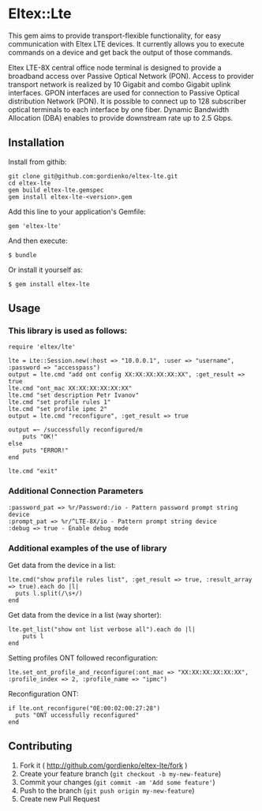 # Eltex::Lte

This gem aims to provide transport-flexible functionality, for easy communication with Eltex LTE devices. It currently allows you to execute commands on a device and get back the output of those commands.

Eltex LTE-8X central office node terminal is designed to provide a broadband access over Passive Optical Network (PON). Access to provider transport network  is realized by 10 Gigabit and combo Gigabit uplink interfaces. GPON interfaces are used for connection to Passive Optical distribution Network (PON). It is possible to connect up to 128 subscriber optical terminals to each interface by one fiber. Dynamic Bandwidth Allocation (DBA) enables to provide downstream rate up to 2.5 Gbps.

## Installation

Install from githib:

    git clone git@github.com:gordienko/eltex-lte.git
    cd eltex-lte
    gem build eltex-lte.gemspec
    gem install eltex-lte-<version>.gem

Add this line to your application's Gemfile:

    gem 'eltex-lte'

And then execute:

    $ bundle

Or install it yourself as:
    
    $ gem install eltex-lte

## Usage

### This library is used as follows:

    require 'eltex/lte'

    lte = Lte::Session.new(:host => "10.0.0.1", :user => "username", :password => "accesspass")
    output = lte.cmd "add ont config XX:XX:XX:XX:XX:XX", :get_result => true
    lte.cmd "ont_mac XX:XX:XX:XX:XX:XX"
    lte.cmd "set description Petr Ivanov"
    lte.cmd "set profile rules 1"
    lte.cmd "set profile ipmc 2"
    output = lte.cmd "reconfigure", :get_result => true
    
    output =~ /successfully reconfigured/m
        puts "OK!"
    else
        puts "ERROR!"
    end
    
    lte.cmd "exit"

### Additional Connection Parameters

    :password_pat => %r/Password:/io - Pattern password prompt string device
    :prompt_pat => %r/^LTE-8X/io - Pattern prompt string device
    :debug => true - Enable debug mode

### Additional examples of the use of library

Get data from the device in a list:

    lte.cmd("show profile rules list", :get_result => true, :result_array => true).each do |l|
      puts l.split(/\s+/)
    end

Get data from the device in a list (way shorter):

    lte.get_list("show ont list verbose all").each do |l|
        puts l
    end

Setting profiles ONT followed reconfiguration:

    lte.set_ont_profile_and_reconfigure(:ont_mac => "XX:XX:XX:XX:XX:XX", :profile_index => 2, :profile_name => "ipmc")

Reconfiguration ONT:

    if lte.ont_reconfigure("0E:00:02:00:27:28")
      puts "ONT uccessfully reconfigured"
    end

## Contributing

1. Fork it ( http://github.com/gordienko/eltex-lte/fork )
2. Create your feature branch (`git checkout -b my-new-feature`)
3. Commit your changes (`git commit -am 'Add some feature'`)
4. Push to the branch (`git push origin my-new-feature`)
5. Create new Pull Request
